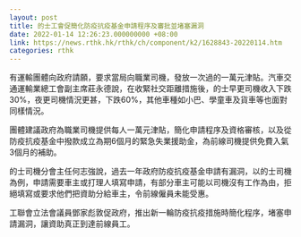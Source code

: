 ```yaml
---
layout: post
title: 的士工會促簡化防疫抗疫基金申請程序及審批並堵塞漏洞
date: 2022-01-14 12:26:23.000000000 +08:00
link: https://news.rthk.hk/rthk/ch/component/k2/1628843-20220114.htm
categories: rthk
---
```


有運輸團體向政府請願，要求當局向職業司機，發放一次過的一萬元津貼。汽車交通運輸業總工會副主席莊永德說，在收緊社交距離措施後，的士早更司機收入下跌30%，夜更司機情況更甚，下跌60%，其他車種如小巴、學童車及貨車等也面對同樣情況。

團體建議政府為職業司機提供每人一萬元津貼，簡化申請程序及資格審核，以及從防疫抗疫基金中撥款成立為期6個月的緊急失業援助金，為前線司機提供免費入氣3個月的補助。

的士司機分會主任何志強說，過去一年政府防疫抗疫基金申請有漏洞，以的士司機為例，申請需要車主或打理人填寫申請，有部分車主可能以司機沒有工作為由，拒絕填寫或要求他們把資助分給車主，令前線僱員未能受惠。

工聯會立法會議員鄧家彪敦促政府，推出新一輪防疫抗疫措施時簡化程序，堵塞申請漏洞，讓資助真正到達前線員工。
